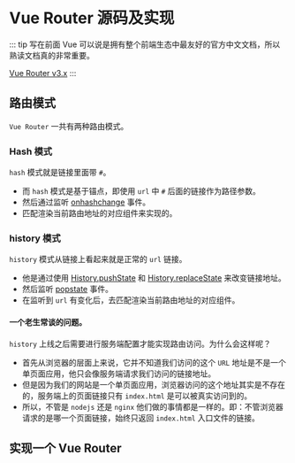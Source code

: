 # Vue Router 源码及实现
::: tip 写在前面
Vue 可以说是拥有整个前端生态中最友好的官方中文文档，所以熟读文档真的非常重要。

[Vue Router v3.x](https://router.vuejs.org/zh/)
:::

## 路由模式
`Vue Router` 一共有两种路由模式。

### Hash 模式
`hash` 模式就是链接里面带 `#`。
- 而 `hash` 模式是基于锚点，即使用 `url` 中 `#` 后面的链接作为路径参数。
- 然后通过监听 [onhashchange](https://developer.mozilla.org/zh-CN/docs/Web/API/WindowEventHandlers/onhashchange) 事件。
- 匹配渲染当前路由地址的对应组件来实现的。

### history 模式
`history` 模式从链接上看起来就是正常的 `url` 链接。
- 他是通过使用 [History.pushState](https://developer.mozilla.org/zh-CN/docs/Web/API/History/pushState) 和 [History.replaceState](https://developer.mozilla.org/zh-CN/docs/Web/API/History/replaceState) 来改变链接地址。
- 然后监听 [popstate](https://developer.mozilla.org/zh-CN/docs/Web/API/Window/popstate_event) 事件。
- 在监听到 `url` 有变化后，去匹配渲染当前路由地址的对应组件。

#### 一个老生常谈的问题。
`history` 上线之后需要进行服务端配置才能实现路由访问。为什么会这样呢？
- 首先从浏览器的层面上来说，它并不知道我们访问的这个 `URL` 地址是不是一个单页面应用，他只会像服务端请求我们访问的链接地址。
- 但是因为我们的网站是一个单页面应用，浏览器访问的这个地址其实是不存在的，服务端上的页面链接只有 `index.html` 是可以被真实访问到的。
- 所以，不管是 `nodejs` 还是 `nginx` 他们做的事情都是一样的。即：不管浏览器请求的是哪一个页面链接，始终只返回 `index.html` 入口文件的链接。

## 实现一个 Vue Router